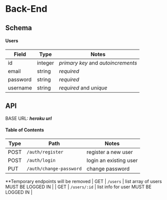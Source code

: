 # Back-End

## Schema

#### Users

| Field    | Type    | Notes                              |
| -------- | ------- | ---------------------------------- |
| id       | integer | _primary key_ and _autoincrements_ |
| email    | string  | _required_                         |
| password | string  | _required_                         |
| username | string  | _required_ and _unique_            |

## API

BASE URL: ***heroku url***

#### Table of Contents

| Type   | Path                                 | Notes                                       |
| ------ | ------------------------------------ | ------------------------------------------- |
| POST   | `/auth/register`                     | register a new user                         |
| POST   | `/auth/login`                        | login an existing user                      |`/
| PUT    | `/auth/change-password`              | change password
**Temporary endpoints will be removed
| GET    | `/users`                             | list array of users MUST BE LOGGED IN       |
| GET    | `/users/:id`                         | list info for user MUST BE LOGGED IN        |